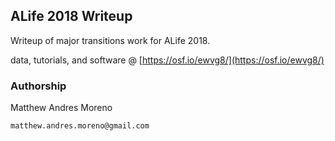 ## ALife 2018 Writeup

Writeup of major transitions work for ALife 2018.

data, tutorials, and software @ [https://osf.io/ewvg8/](https://osf.io/ewvg8/)

### Authorship

Matthew Andres Moreno

`matthew.andres.moreno@gmail.com`
